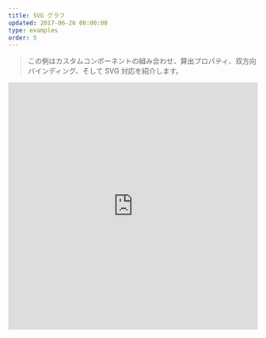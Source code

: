 ```yaml
---
title: SVG グラフ
updated: 2017-06-26 00:00:00
type: examples
order: 5
---
```


> この例はカスタムコンポーネントの組み合わせ、算出プロパティ、双方向バインディング、そして SVG 対応を紹介します。

<iframe width="100%" height="500" src="https://jsfiddle.net/yyx990803/mhrckqgq/embedded/result,html,js,css" allowfullscreen="allowfullscreen" frameborder="0"></iframe>
